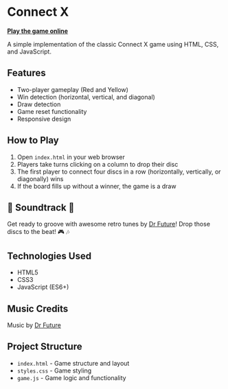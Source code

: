 # Connect X

**[Play the game online](https://connectxgame.vercel.app/)**

A simple implementation of the classic Connect X game using HTML, CSS, and JavaScript.

## Features

- Two-player gameplay (Red and Yellow)
- Win detection (horizontal, vertical, and diagonal)
- Draw detection
- Game reset functionality
- Responsive design

## How to Play

1. Open `index.html` in your web browser
2. Players take turns clicking on a column to drop their disc
3. The first player to connect four discs in a row (horizontally, vertically, or diagonally) wins
4. If the board fills up without a winner, the game is a draw

## 🎵 Soundtrack 🎵

Get ready to groove with awesome retro tunes by [Dr Future](https://soundcloud.com/dr-future)!
Drop those discs to the beat! 🎮 🎶

## Technologies Used

- HTML5
- CSS3
- JavaScript (ES6+)

## Music Credits

Music by [Dr Future](https://soundcloud.com/dr-future)

## Project Structure

- `index.html` - Game structure and layout
- `styles.css` - Game styling
- `game.js` - Game logic and functionality
